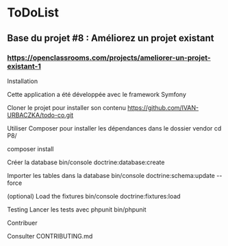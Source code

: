 # ToDoList

## Base du projet #8 : Améliorez un projet existant

### https://openclassrooms.com/projects/ameliorer-un-projet-existant-1

Installation

Cette application a été développée avec le framework Symfony

Cloner le projet pour installer son contenu
https://github.com/IVAN-URBACZKA/todo-co.git

Utiliser Composer pour installer les dépendances dans le dossier vendor
cd P8/

composer install

Créer la database
bin/console doctrine:database:create

Importer les tables dans la database
bin/console doctrine:schema:update --force

(optional) Load the fixtures
bin/console doctrine:fixtures:load

Testing
Lancer les tests avec phpunit
bin/phpunit

Contribuer

Consulter CONTRIBUTING.md
